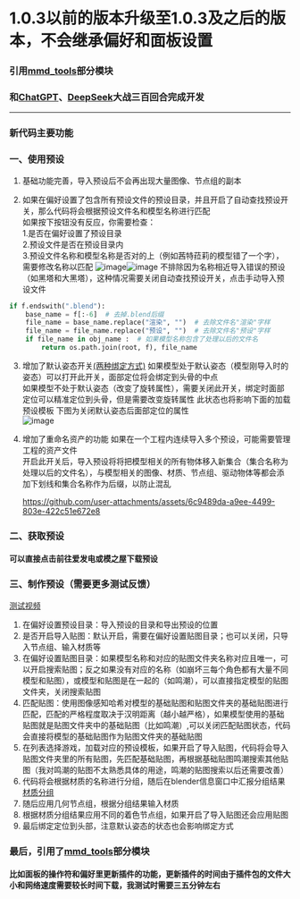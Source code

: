 # 1.0.3以前的版本升级至1.0.3及之后的版本，不会继承偏好和面板设置

### 引用[mmd_tools](https://github.com/MMD-Blender/blender_mmd_tools)部分模块
### 和[ChatGPT](https://chatgpt.com/)、[DeepSeek](https://chat.deepseek.com/)大战三百回合完成开发
---
### 新代码主要功能
### 一、使用预设
1. 基础功能完善，导入预设后不会再出现大量图像、节点组的副本
   
2. 如果在偏好设置了包含所有预设文件的预设目录，并且开启了自动查找预设开关，那么代码将会根据预设文件名和模型名称进行匹配  
如果按下按钮没有反应，你需要检查：  
1.是否在偏好设置了预设目录  
2.预设文件是否在预设目录内  
3.预设文件名称和模型名称是否对的上（例如茜特菈莉的模型错了一个字），需要修改名称以匹配
![image](https://github.com/user-attachments/assets/9d73da1b-0d19-48b8-89be-6f282386d39a)![image](https://github.com/user-attachments/assets/257520f0-2710-40aa-bf40-760cd8b4f951)
不排除因为名称相近导入错误的预设（如黑塔和大黑塔），这种情况需要关闭自动查找预设开关，点击手动导入预设文件
```python
if f.endswith(".blend"):
    base_name = f[:-6]  # 去掉.blend后缀
    file_name = base_name.replace("渲染", "")  # 去除文件名"渲染"字样
    file_name = file_name.replace("预设", "")  # 去除文件名"预设"字样
    if file_name in obj_name :  # 如果模型名称包含了处理以后的文件名
        return os.path.join(root, f), file_name
```
3. 增加了默认姿态开关[(两种绑定方式)](https://github.com/wulutuolaman-username/import-xiaoer/blob/main/general/bind_bone.py)
   如果模型处于默认姿态（模型刚导入时的姿态）可以打开此开关，面部定位将会绑定到头骨的中点  
   如果模型不处于默认姿态（改变了旋转属性），需要关闭此开关，绑定时面部定位可以精准定位到头骨，但是需要改变旋转属性
   此状态也将影响下面的加载预设模板
   下图为关闭默认姿态后面部定位的属性  
   ![image](https://github.com/user-attachments/assets/b0d563a1-1e84-4589-9ca5-60b3d6180f49)  

5. 增加了重命名资产的功能
   如果在一个工程内连续导入多个预设，可能需要管理工程的资产文件  
   开启此开关后，导入预设将将把模型相关的所有物体移入新集合（集合名称为处理以后的文件名），与模型相关的图像、材质、节点组、驱动物体等都会添加下划线和集合名称作为后缀，以防止混乱
   
   https://github.com/user-attachments/assets/6c9489da-a9ee-4499-803e-422c51e672e8


### 二、获取预设
#### 可以直接点击前往爱发电或模之屋下载预设

### 三、制作预设（需要更多测试反馈）  
[测试视频](https://www.douyin.com/user/self?from_tab_name=main&modal_id=7496099121774775579)
1. 在偏好设置预设目录：导入预设的目录和导出预设的位置
2. 是否开启导入贴图：默认开启，需要在偏好设置贴图目录；也可以关闭，只导入节点组、输入材质等
3. 在偏好设置贴图目录：如果模型名称和对应的贴图文件夹名称对应且唯一，可以开启搜索贴图；反之如果没有对应的名称（如崩坏三每个角色都有大量不同模型和贴图），或模型和贴图是在一起的（如鸣潮），可以直接指定模型的贴图文件夹，关闭搜索贴图
4. 匹配贴图：使用图像感知哈希对模型的基础贴图和贴图文件夹的基础贴图进行匹配，匹配的严格程度取决于汉明距离（越小越严格），如果模型使用的基础贴图就是贴图文件夹中的基础贴图（比如鸣潮）,可以关闭匹配贴图状态，代码会直接将模型的基础贴图作为贴图文件夹的基础贴图
5. 在列表选择游戏，加载对应的预设模板，如果开启了导入贴图，代码将会导入贴图文件夹里的所有贴图，先匹配基础贴图，再根据基础贴图鸣潮搜索其他贴图（我对鸣潮的贴图不太熟悉具体的用途，鸣潮的贴图搜索以后还需要改善）
6. 代码将会根据材质的名称进行分组，随后在blender信息窗口中汇报分组结果 [材质分组](https://github.com/wulutuolaman-username/import-xiaoer/blob/main/材质/材质分类.py)
7. 随后应用几何节点组，根据分组结果输入材质
8. 根据材质分组结果应用不同的着色节点组，如果开启了导入贴图还会应用贴图
9. 最后绑定定位到头部，注意默认姿态的状态也会影响绑定方式

### 最后，引用了[mmd_tools](https://github.com/MMD-Blender/blender_mmd_tools)部分模块
#### 比如面板的操作符和偏好里更新插件的功能，更新插件的时间由于插件包的文件大小和网络速度需要较长时间下载，我测试时需要三五分钟左右



